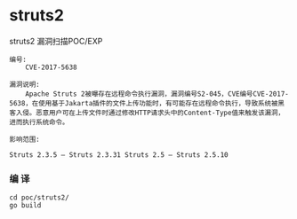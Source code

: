 # struts2
struts2 漏洞扫描POC/EXP
```
编号:
	CVE-2017-5638
	
漏洞说明:
	Apache Struts 2被曝存在远程命令执行漏洞，漏洞编号S2-045，CVE编号CVE-2017-5638，在使用基于Jakarta插件的文件上传功能时，有可能存在远程命令执行，导致系统被黑客入侵。恶意用户可在上传文件时通过修改HTTP请求头中的Content-Type值来触发该漏洞，进而执行系统命令。

影响范围:

Struts 2.3.5 – Struts 2.3.31 Struts 2.5 – Struts 2.5.10
```
### 编 译
```
cd poc/struts2/
go build
```
  
